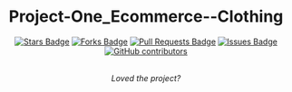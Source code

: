 <h1 align="center">Project-One_Ecommerce--Clothing</h1>
<p align="center"><i></i></p>
<div align="center">
  <a href="https://github.com/ChardPeterz/Project-One_Ecommerce--Clothing/stargazers"><img src="https://img.shields.io/github/stars/ChardPeterz/Project-One_Ecommerce--Clothing" alt="Stars Badge"/></a>
<a href="https://github.com/ChardPeterz/Project-One_Ecommerce--Clothing/network/members"><img src="https://img.shields.io/github/forks/ChardPeterz/Project-One_Ecommerce--Clothing" alt="Forks Badge"/></a>
<a href="https://github.com/ChardPeterz/Project-One_Ecommerce--Clothing/pulls"><img src="https://img.shields.io/github/issues-pr/ChardPeterz/Project-One_Ecommerce--Clothing" alt="Pull Requests Badge"/></a>
<a href="https://github.com/ChardPeterz/Project-One_Ecommerce--Clothing/issues"><img src="https://img.shields.io/github/issues/ChardPeterz/Project-One_Ecommerce--Clothing" alt="Issues Badge"/></a>
<a href="https://github.com/ChardPeterz/Project-One_Ecommerce--Clothing/graphs/contributors"><img alt="GitHub contributors" src="https://img.shields.io/github/contributors/ChardPeterz/Project-One_Ecommerce--Clothing?color=2b9348"></a>

</div>
<br>
<p align="center"><i>Loved the project? 
